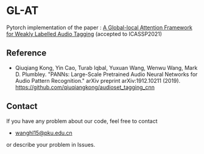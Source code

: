 # GL-AT
Pytorch implementation of the paper : [A Global-local Attention Framework for Weakly Labelled Audio Tagging](https://arxiv.org/pdf/2102.01931.pdf) (accepted to ICASSP2021)

## Reference
* Qiuqiang Kong, Yin Cao, Turab Iqbal, Yuxuan Wang, Wenwu Wang, Mark D. Plumbley. "PANNs: Large-Scale Pretrained Audio Neural Networks for Audio Pattern Recognition." arXiv preprint arXiv:1912.10211 (2019).
https://github.com/qiuqiangkong/audioset_tagging_cnn

## Contact
If you have any problem about our code, feel free to contact
- wanghl15@pku.edu.cn

or describe your problem in Issues.
